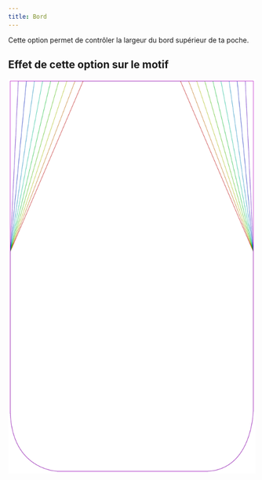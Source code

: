 ```yaml
---
title: Bord
---
```


Cette option permet de contrôler la largeur du bord supérieur de ta poche.

## Effet de cette option sur le motif

![Cette image montre l'effet de cette option en superposant plusieurs variantes qui ont une valeur différente pour cette option](lucy_edge_sample.svg "Effet de cette option sur le motif")
